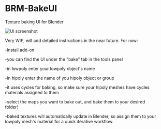# BRM-BakeUI
Texture baking UI for Blender

![UI screenshot](http://www.brameulaers.net/blender/addons/github_images/BRM_bake_instructions.png)

Very WIP, will add detailed instructions in the near future.
For now:


-install add-on

-you can find the UI under the "bake" tab in the tools panel

-in lowpoly enter your lowpoly object's name

-in hipoly enter the name of you hipoly object or group

-it uses cycles for baking, so make sure your hipoly meshes have cycles materials assigned to them

-select the maps you want to bake out, and bake them to your desired folder!

-baked textures will automatically update in Blender, so assign them to your lowpoly mesh's material for a quick iterative workflow.

